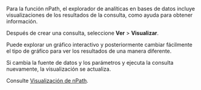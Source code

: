 Para la función nPath, el explorador de analíticas en bases de datos incluye visualizaciones de los resultados de la consulta, como ayuda para obtener información.

Después de crear una consulta, seleccione **Ver** \> **Visualizar**.

Puede explorar un gráfico interactivo y posteriormente cambiar fácilmente el tipo de gráfico para ver los resultados de una manera diferente.

Si cambia la fuente de datos y los parámetros y ejecuta la consulta nuevamente, la visualización se actualiza.

Consulte [Visualización de nPath](https://docs.teradata.com/access/sources/dita/topic?dita:topicPath=uwn1695858297768.dita&utm_source=console&utm_medium=iph).
